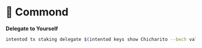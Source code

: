 # 💾 Commond

**Delegate to Yourself**

```bash
intentod tx staking delegate $(intentod keys show Chicharito --bech val -a) 1000000uinto --from Chicharito --chain-id intento-ics-test-1 --fees 500uinto --gas auto --gas-adjustment 2 -y 
```

